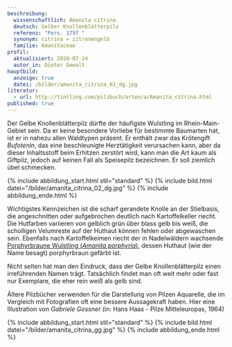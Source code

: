 ```yaml
---
beschreibung:
  wissenschaftlich: Amanita citrina
  deutsch: Gelber Knollenblätterpilz
  referenz: "Pers. 1797 "
  synonym: citrina = zitronengelb
  familie: Amanitaceae
profil:
  aktualisiert: 2020-07-24
  autor_in: Dieter Gewalt
hauptbild:
  anzeige: true
  datei: /bilder/amanita_citrina_01_dg.jpg
literatur:
  - url: http://tintling.com/pilzbuch/arten/a/Amanita_citrina.html
published: true
---
```

Der Gelbe Knollenblätterpilz dürfte der häufigste Wulstling im Rhein-Main-Gebiet sein. Da er keine besondere Vorliebe für bestimmte Baumarten hat, ist er in nahezu allen Waldtypen präsent. Er enthält zwar das Krötengift *Bufotenin*, das eine beschleunigte Herztätigkeit verursachen kann, aber da dieser Inhaltsstoff beim Erhitzen zerstört wird, kann man die Art kaum als Giftpilz, jedoch auf keinen Fall als Speisepilz bezeichnen. Er soll ziemlich übel schmecken.

{% include abbildung_start.html stil="standard" %}
{% include bild.html datei="/bilder/amanita_citrina_02_dg.jpg" %}
{% include abbildung_ende.html %}

Wichtigstes Kennzeichen ist die scharf gerandete Knolle an der Stielbasis, die angeschnitten oder aufgebrochen deutlich nach Kartoffelkeller riecht. Die Hutfarben variieren von gelblich grün über blass gelb bis weiß, die scholligen Velumreste auf der Huthaut können fehlen oder abgewaschen sein. Ebenfalls nach Kartoffelkeimen riecht der in Nadelwäldern wachsende [Porphyrbraune Wulstling (*Amanita porphyria*)](/pilze/amanita-citrina-gelber-knollenblätterpilz), dessen Huthaut (wie der Name besagt) porphyrbraun gefärbt ist.

Nicht selten hat man den Eindruck, dass der Gelbe Knollenblätterpilz einen irreführenden Namen trägt. Tatsächlich findet man oft weit mehr oder fast nur Exemplare, die eher rein weiß als gelb sind.

Ältere Pilzbücher verwenden für die Darstellung von Pilzen Aquarelle, die im Vergleich mit Fotografien oft eine bessere Aussagekraft haben. Hier eine Illustration von *Gabriele Gossner* (in: Hans Haas - Pilze Mitteleuropas, 1964)

{% include abbildung_start.html stil="standard" %}
{% include bild.html datei="/bilder/amanita_citrina_gg.jpg" %}
{% include abbildung_ende.html %}